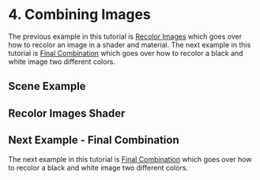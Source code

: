 # 4. Combining Images


The previous example in this tutorial is [Recolor Images](3.RecoloringImages.md) which goes over how to recolor an image
in a shader and material. The next example in this tutorial is [Final Combination](5.FinalCombination.md) which goes
over how to recolor a black and white image two different colors.


## Scene Example

## Recolor Images Shader

## Next Example - Final Combination

The next example in this tutorial is [Final Combination](5.FinalCombination.md) which goes
over how to recolor a black and white image two different colors.
